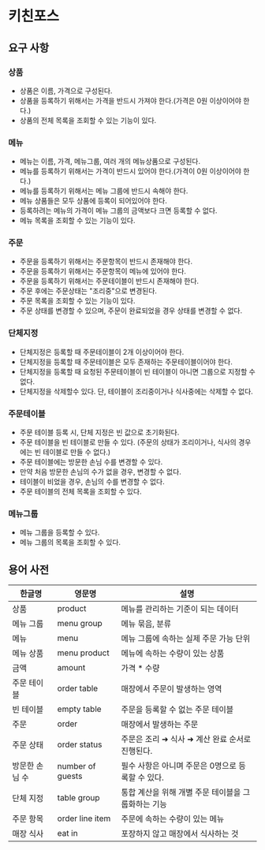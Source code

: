 # 키친포스

## 요구 사항

### 상품
- 상품은 이름, 가격으로 구성된다.
- 상품을 등록하기 위해서는 가격을 반드시 가져야 한다.(가격은 0원 이상이어야 한다.)
- 상품의 전체 목록을 조회할 수 있는 기능이 있다.

### 메뉴
- 메뉴는 이름, 가격, 메뉴그룹, 여러 개의 메뉴상품으로 구성된다.
- 메뉴를 등록하기 위해서는 가격이 반드시 있어야 한다.(가격이 0원 이상이어야 한다.)
- 메뉴를 등록하기 위해서는 메뉴 그룹에 반드시 속해야 한다.
- 메뉴 상품들은 모두 상품에 등록이 되어있어야 한다.
- 등록하려는 메뉴의 가격이 메뉴 그룹의 금액보다 크면 등록할 수 없다.
- 메뉴 목록을 조회할 수 있는 기능이 있다.

### 주문
- 주문을 등록하기 위해서는 주문항목이 반드시 존재해야 한다.
- 주문을 등록하기 위해서는 주문항목이 메뉴에 있어야 한다.
- 주문을 등록하기 위해서는 주문테이블이 반드시 존재해야 한다.
- 주문 후에는 주문상태는 "조리중"으로 변경된다.
- 주문 목록을 조회할 수 있는 기능이 있다.
- 주문 상태를 변경할 수 있으며, 주문이 완료되었을 경우 상태를 변경할 수 없다.

### 단체지정
- 단체지정은 등록할 때 주문테이블이 2개 이상이어야 한다.
- 단체지정을 등록할 때 주문테이블은 모두 존재하는 주문테이블이어야 한다.
- 단체지정을 등록할 때 요청된 주문테이블이 빈 테이블이 아니면 그룹으로 지정할 수 없다.
- 단체지정을 삭제할수 있다. 단, 테이블이 조리중이거나 식사중에는 삭제할 수 없다.

### 주문테이블
- 주문 테이블 등록 시, 단체 지정은 빈 값으로 초기화된다.
- 주문 테이블을 빈 테이블로 만들 수 있다. (주문의 상태가 조리이거나, 식사의 경우에는 빈 테이블로 만들 수 없다.)
- 주문 테이블에는 방문한 손님 수를 변경할 수 있다.
- 만약 처음 방문한 손님의 수가 없을 경우, 변경할 수 없다.
- 테이블이 비었을 경우, 손님의 수를 변경할 수 없다.
- 주문 테이블의 전체 목록을 조회할 수 있다.

### 메뉴그룹
- 메뉴 그룹을 등록할 수 있다.
- 메뉴 그룹의 목록을 조회할 수 있다.

## 용어 사전

| 한글명 | 영문명 | 설명 |
| --- | --- | --- |
| 상품 | product | 메뉴를 관리하는 기준이 되는 데이터 |
| 메뉴 그룹 | menu group | 메뉴 묶음, 분류 |
| 메뉴 | menu | 메뉴 그룹에 속하는 실제 주문 가능 단위 |
| 메뉴 상품 | menu product | 메뉴에 속하는 수량이 있는 상품 |
| 금액 | amount | 가격 * 수량 |
| 주문 테이블 | order table | 매장에서 주문이 발생하는 영역 |
| 빈 테이블 | empty table | 주문을 등록할 수 없는 주문 테이블 |
| 주문 | order | 매장에서 발생하는 주문 |
| 주문 상태 | order status | 주문은 조리 ➜ 식사 ➜ 계산 완료 순서로 진행된다. |
| 방문한 손님 수 | number of guests | 필수 사항은 아니며 주문은 0명으로 등록할 수 있다. |
| 단체 지정 | table group | 통합 계산을 위해 개별 주문 테이블을 그룹화하는 기능 |
| 주문 항목 | order line item | 주문에 속하는 수량이 있는 메뉴 |
| 매장 식사 | eat in | 포장하지 않고 매장에서 식사하는 것 |

